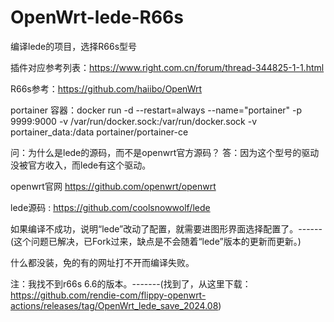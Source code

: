 # OpenWrt-lede-R66s
编译lede的项目，选择R66s型号

插件对应参考列表：https://www.right.com.cn/forum/thread-344825-1-1.html

R66s参考：https://github.com/haiibo/OpenWrt

portainer 容器：docker run -d --restart=always --name="portainer" -p 9999:9000 -v /var/run/docker.sock:/var/run/docker.sock -v portainer_data:/data portainer/portainer-ce

问：为什么是lede的源码，而不是openwrt官方源码？
答：因为这个型号的驱动没被官方收入，而lede有这个驱动。

openwrt官网 https://github.com/openwrt/openwrt

lede源码 : https://github.com/coolsnowwolf/lede

如果编译不成功，说明“lede”改动了配置，就需要进图形界面选择配置了。------(这个问题已解决，已Fork过来，缺点是不会随着“lede”版本的更新而更新。)

什么都没装，免的有的网址打不开而编译失败。

注：我找不到r66s 6.6的版本。-------(找到了，从这里下载： https://github.com/rendie-com/flippy-openwrt-actions/releases/tag/OpenWrt_lede_save_2024.08)
